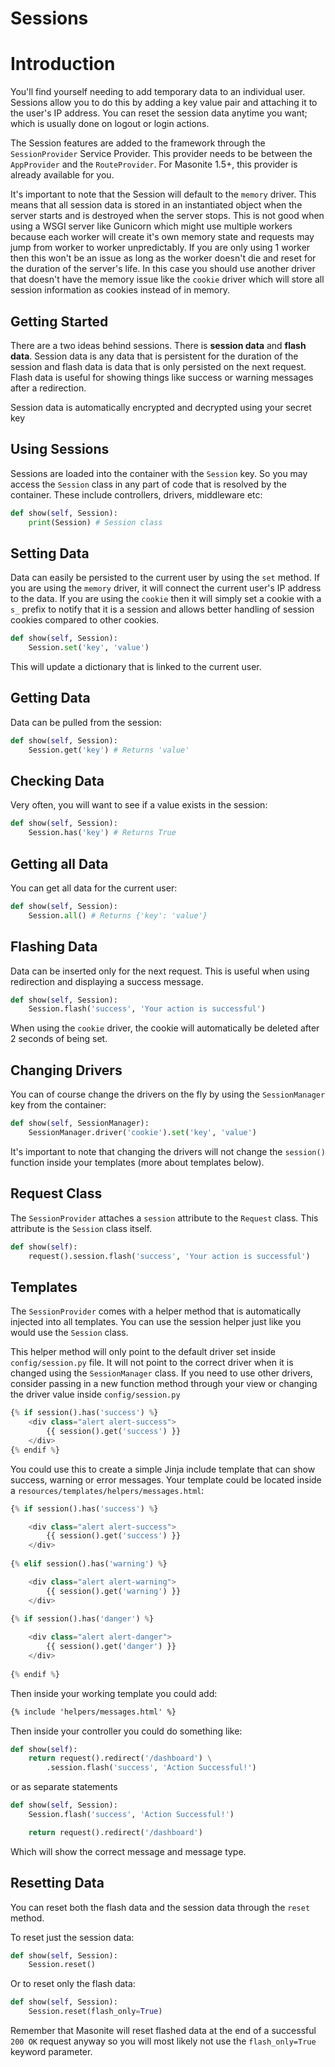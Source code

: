 # Sessions

# Introduction

You'll find yourself needing to add temporary data to an individual user. Sessions allow you to do this by adding a key value pair and attaching it to the user's IP address. You can reset the session data anytime you want; which is usually done on logout or login actions.

The Session features are added to the framework through the `SessionProvider` Service Provider. This provider needs to be between the `AppProvider` and the `RouteProvider`. For Masonite 1.5+, this provider is already available for you.

It's important to note that the Session will default to the `memory` driver. This means that all session data is stored in an instantiated object when the server starts and is destroyed when the server stops. This is not good when using a WSGI server like Gunicorn which might use multiple workers because each worker will create it's own memory state and requests may jump from worker to worker unpredictably. If you are only using 1 worker then this won't be an issue as long as the worker doesn't die and reset for the duration of the server's life. In this case you should use another driver that doesn't have the memory issue like the `cookie` driver which will store all session information as cookies instead of in memory.

## Getting Started

There are a two ideas behind sessions. There is **session data** and **flash data**. Session data is any data that is persistent for the duration of the session and flash data is data that is only persisted on the next request. Flash data is useful for showing things like success or warning messages after a redirection.

Session data is automatically encrypted and decrypted using your secret key

## Using Sessions

Sessions are loaded into the container with the `Session` key. So you may access the `Session` class in any part of code that is resolved by the container. These include controllers, drivers, middleware etc:

```python
def show(self, Session):
    print(Session) # Session class
```

## Setting Data

Data can easily be persisted to the current user by using the `set` method. If you are using the `memory` driver, it will connect the current user's IP address to the data. If you are using the `cookie` then it will simply set a cookie with a `s_` prefix to notify that it is a session and allows better handling of session cookies compared to other cookies.

```python
def show(self, Session):
    Session.set('key', 'value')
```

This will update a dictionary that is linked to the current user.

## Getting Data

Data can be pulled from the session:

```python
def show(self, Session):
    Session.get('key') # Returns 'value'
```

## Checking Data

Very often, you will want to see if a value exists in the session:

```python
def show(self, Session):
    Session.has('key') # Returns True
```

## Getting all Data

You can get all data for the current user:

```python
def show(self, Session):
    Session.all() # Returns {'key': 'value'}
```

## Flashing Data

Data can be inserted only for the next request. This is useful when using redirection and displaying a success message.

```python
def show(self, Session):
    Session.flash('success', 'Your action is successful')
```

When using the `cookie` driver, the cookie will automatically be deleted after 2 seconds of being set.

## Changing Drivers

You can of course change the drivers on the fly by using the `SessionManager` key from the container:

```python
def show(self, SessionManager):
    SessionManager.driver('cookie').set('key', 'value')
```

It's important to note that changing the drivers will not change the `session()` function inside your templates (more about templates below). 

## Request Class

The `SessionProvider` attaches a `session` attribute to the `Request` class. This attribute is the `Session` class itself.

```python
def show(self):
    request().session.flash('success', 'Your action is successful')
```

## Templates

The `SessionProvider` comes with a helper method that is automatically injected into all templates. You can use the session helper just like you would use the `Session` class.

This helper method will only point to the default driver set inside `config/session.py` file. It will not point to the correct driver when it is changed using the `SessionManager` class. If you need to use other drivers, consider passing in a new function method through your view or changing the driver value inside `config/session.py`

```python
{% if session().has('success') %}
    <div class="alert alert-success">
        {{ session().get('success') }}
    </div>
{% endif %}
```

You could use this to create a simple Jinja include template that can show success, warning or error messages. Your template could be located inside a `resources/templates/helpers/messages.html`:

```python
{% if session().has('success') %}

    <div class="alert alert-success">
        {{ session().get('success') }}
    </div>
    
{% elif session().has('warning') %}

    <div class="alert alert-warning">
        {{ session().get('warning') }}
    </div>
    
{% if session().has('danger') %}

    <div class="alert alert-danger">
        {{ session().get('danger') }}
    </div>
    
{% endif %}
```

Then inside your working template you could add:

```html
{% include 'helpers/messages.html' %}
```

Then inside your controller you could do something like:

```python
def show(self):
    return request().redirect('/dashboard') \
        .session.flash('success', 'Action Successful!')
```

or as separate statements

```python
def show(self, Session):
    Session.flash('success', 'Action Successful!')

    return request().redirect('/dashboard')
```

Which will show the correct message and message type. 


## Resetting Data

You can reset both the flash data and the session data through the `reset` method.

To reset just the session data:

```python
def show(self, Session):
    Session.reset()
```

Or to reset only the flash data:

```python
def show(self, Session):
    Session.reset(flash_only=True)
```

Remember that Masonite will reset flashed data at the end of a successful `200 OK` request anyway so you will most likely not use the `flash_only=True` keyword parameter.